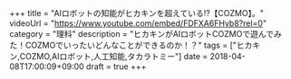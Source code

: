 +++
title =  "AIロボットの知能がヒカキンを超えている!?【COZMO】。"
videoUrl = "https://www.youtube.com/embed/FDFXA6FHyb8?rel=0"
category = "理科"
description = "ヒカキンがAIロボットCOZMOで遊んでみた！COZMOでいったいどんなことができるのか！？"
tags = ["ヒカキン,COZMO,AIロボット,人工知能,タカラトミー"]
date = 2018-04-08T17:00:09+09:00
draft = true
+++

